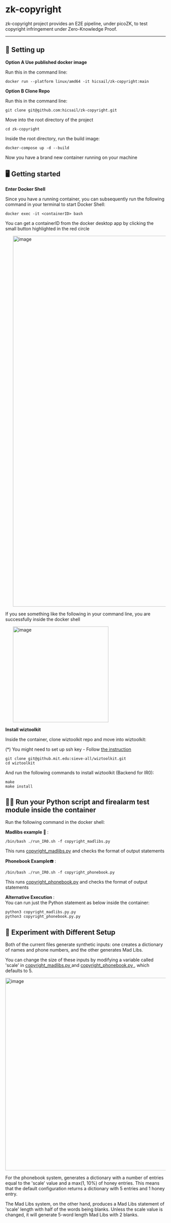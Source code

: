 # zk-copyright

zk-copyright project provides an E2E pipeline, under picoZK, to test copyright infringement under Zero-Knowledge Proof.

----

## 📖 Setting up

<strong> Option A Use published docker image </strong>

Run this in the command line:
```
docker run --platform linux/amd64 -it hicsail/zk-copyright:main      
```

<strong> Option B Clone Repo </strong>

Run this in the command line:
```
git clone git@github.com:hicsail/zk-copyright.git
```

Move into the root directory of the project

```
cd zk-copyright
```

Inside the root directory, run the build image:

```
docker-compose up -d --build
```

Now you have a brand new container running on your machine



## 🖥️ Getting started

<strong> Enter Docker Shell</strong> 

Since you have a running container, you can subsequently run the following command in your terminal to start Docker Shell:

```
docker exec -it <containerID> bash
```

You can get a containerID from the docker desktop app by clicking the small button highlighted in the red circle
<ul>
    <img width="1161" alt="image" src="https://user-images.githubusercontent.com/62607343/203409123-1a95786f-8b2a-4e71-a920-3a51cf50cf0f.png">
</ul>

If you see something like the following in your command line, you are successfully inside the docker shell
<ul>
<img width="300" alt="image" src="https://user-images.githubusercontent.com/62607343/203413803-19021cb9-07ba-4376-ade0-dbdc6c8506c5.png">
</ul>


<strong> Install wiztoolkit</strong> 

Inside the container, clone wiztoolkit repo and move into wiztoolkit:

(*) You might need to set up ssh key - Follow <a href="https://docs.github.com/en/authentication/connecting-to-github-with-ssh/generating-a-new-ssh-key-and-adding-it-to-the-ssh-agent?platform=linux"> the instruction </a>

```
git clone git@github.mit.edu:sieve-all/wiztoolkit.git
cd wiztoolkit
```

And run the following commands to install wiztoolkit (Backend for IR0):

```
make
make install
```

## 🏋️‍♀️ Run your Python script and firealarm test module inside the container

Run the following command in the docker shell: 

<strong> Madlibs example 📄 </strong> :
```
/bin/bash ./run_IR0.sh -f copyright_madlibs.py 
```
This runs <a href="https://github.com/hicsail/zk-copyright/blob/main/copyright_madlibs.py">    copyright_madlibs.py</a> and checks the format of output statements<br>

<strong> Phonebook Example☎️ </strong> :
```
/bin/bash ./run_IR0.sh -f copyright_phonebook.py
```
This runs <a href="https://github.com/hicsail/zk-copyright/blob/main/copyright_phonebook.py">    copyright_phonebook.py</a> and checks the format of output statements <br>

<strong> Alternative Execution </strong> :<br>
You can run just the Python statement as below inside the container:
```
python3 copyright_madlibs.py.py
python3 copyright_phonebook.py.py
```

## 🧪 Experiment with Different Setup

Both of the current files generate synthetic inputs: one creates a dictionary of names and phone numbers, and the other generates Mad Libs.


You can change the size of these inputs by modifying a variable called 'scale' in <a href="https://github.com/hicsail/zk-copyright/blob/3d53b58b88303072ed9fdcb51532cdb0018e6ade/copyright_madlibs.py#L6"> copyright_madlibs.py </a> and <a href="https://github.com/hicsail/zk-copyright/blob/3d53b58b88303072ed9fdcb51532cdb0018e6ade/copyright_phonebook.py#L6">copyright_phonebook.py </a>, which defaults to 5.

<img width="603" alt="image" src="https://github.com/hicsail/zk-copyright/assets/62607343/5e142ede-a6de-4e53-8784-9e11762b08e2">

For the phonebook system, generates a dictionary with a number of entries equal to the 'scale' value and a max(1, 10%) of honey entries. This means that the default configuration returns a dictionary with 5 entries and 1 honey entry.

The Mad Libs system, on the other hand, produces a Mad Libs statement of 'scale' length with half of the words being blanks. Unless the scale value is changed, it will generate 5-word length Mad Libs with 2 blanks.

